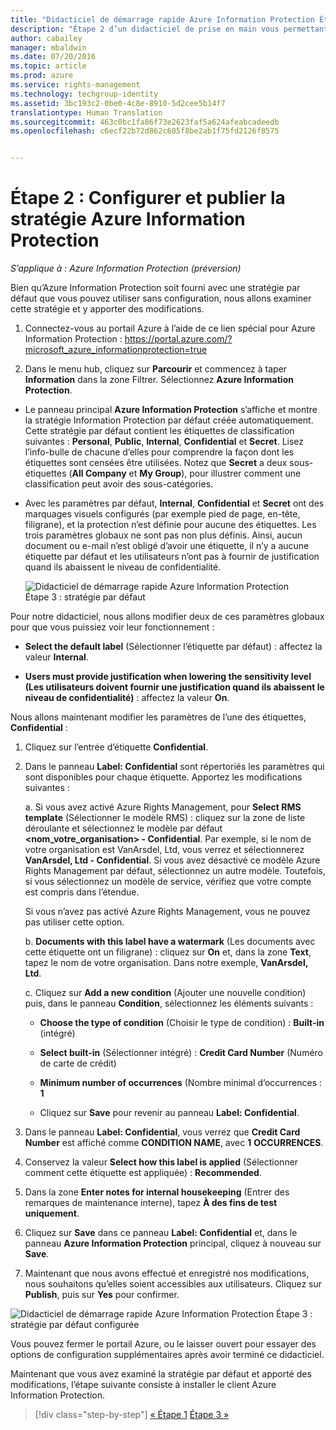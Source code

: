 ```yaml
---
title: "Didacticiel de démarrage rapide Azure Information Protection Étape 2 | Azure Rights Management"
description: "Étape 2 d’un didacticiel de prise en main vous permettant de tester rapidement Microsoft Azure Information Protection dans votre organisation en seulement quatre étapes et moins de 15 minutes."
author: cabailey
manager: mbaldwin
ms.date: 07/20/2016
ms.topic: article
ms.prod: azure
ms.service: rights-management
ms.technology: techgroup-identity
ms.assetid: 3bc193c2-0be0-4c8e-8910-5d2cee5b14f7
translationtype: Human Translation
ms.sourcegitcommit: 463c0bc1fa86f73e2623faf5a624afeabcadeedb
ms.openlocfilehash: c6ecf22b72d862c605f8be2ab1f75fd2126f8575


---
```


# Étape 2 : Configurer et publier la stratégie Azure Information Protection

*S’applique à : Azure Information Protection (préversion)*

Bien qu’Azure Information Protection soit fourni avec une stratégie par défaut que vous pouvez utiliser sans configuration, nous allons examiner cette stratégie et y apporter des modifications.

1. Connectez-vous au portail Azure à l’aide de ce lien spécial pour Azure Information Protection : https://portal.azure.com/?microsoft_azure_informationprotection=true
 
2. Dans le menu hub, cliquez sur **Parcourir** et commencez à taper **Information** dans la zone Filtrer. Sélectionnez **Azure Information Protection**.

- Le panneau principal **Azure Information Protection** s’affiche et montre la stratégie Information Protection par défaut créée automatiquement. Cette stratégie par défaut contient les étiquettes de classification suivantes : **Personal**, **Public**, **Internal**, **Confidential** et **Secret**. Lisez l’info-bulle de chacune d’elles pour comprendre la façon dont les étiquettes sont censées être utilisées. Notez que **Secret** a deux sous-étiquettes (**All Company** et **My Group**), pour illustrer comment une classification peut avoir des sous-catégories.

- Avec les paramètres par défaut, **Internal**, **Confidential** et **Secret** ont des marquages visuels configurés (par exemple pied de page, en-tête, filigrane), et la protection n’est définie pour aucune des étiquettes. Les trois paramètres globaux ne sont pas non plus définis. Ainsi, aucun document ou e-mail n’est obligé d’avoir une étiquette, il n’y a aucune étiquette par défaut et les utilisateurs n’ont pas à fournir de justification quand ils abaissent le niveau de confidentialité.

    ![Didacticiel de démarrage rapide Azure Information Protection Étape 3 : stratégie par défaut](../media/info-protect-policy.png)

Pour notre didacticiel, nous allons modifier deux de ces paramètres globaux pour que vous puissiez voir leur fonctionnement :

-  **Select the default label** (Sélectionner l’étiquette par défaut) : affectez la valeur **Internal**.

- **Users must provide justification when lowering the sensitivity level (Les utilisateurs doivent fournir une justification quand ils abaissent le niveau de confidentialité)** : affectez la valeur **On**.

Nous allons maintenant modifier les paramètres de l’une des étiquettes, **Confidential** :

1. Cliquez sur l’entrée d’étiquette **Confidential**.

2. Dans le panneau **Label: Confidential** sont répertoriés les paramètres qui sont disponibles pour chaque étiquette. Apportez les modifications suivantes :

    a. Si vous avez activé Azure Rights Management, pour **Select RMS template** (Sélectionner le modèle RMS) : cliquez sur la zone de liste déroulante et sélectionnez le modèle par défaut **\<nom_votre_organisation> - Confidential**. Par exemple, si le nom de votre organisation est VanArsdel, Ltd, vous verrez et sélectionnerez **VanArsdel, Ltd - Confidential**. Si vous avez désactivé ce modèle Azure Rights Management par défaut, sélectionnez un autre modèle. Toutefois, si vous sélectionnez un modèle de service, vérifiez que votre compte est compris dans l’étendue.

    Si vous n’avez pas activé Azure Rights Management, vous ne pouvez pas utiliser cette option.

    b. **Documents with this label have a watermark** (Les documents avec cette étiquette ont un filigrane) : cliquez sur **On** et, dans la zone **Text**, tapez le nom de votre organisation. Dans notre exemple, **VanArsdel, Ltd**. 

    c. Cliquez sur **Add a new condition** (Ajouter une nouvelle condition) puis, dans le panneau **Condition**, sélectionnez les éléments suivants :

    - **Choose the type of condition** (Choisir le type de condition) : **Built-in** (intégré)

    - **Select built-in** (Sélectionner intégré) : **Credit Card Number** (Numéro de carte de crédit)

    - **Minimum number of occurrences** (Nombre minimal d’occurrences : **1**

    - Cliquez sur **Save** pour revenir au panneau **Label: Confidential**.

3. Dans le panneau **Label: Confidential**, vous verrez que **Credit Card Number** est affiché comme **CONDITION NAME**, avec **1** **OCCURRENCES**.

4. Conservez la valeur **Select how this label is applied** (Sélectionner comment cette étiquette est appliquée) : **Recommended**.

5. Dans la zone **Enter notes for internal housekeeping** (Entrer des remarques de maintenance interne), tapez **À des fins de test uniquement**.

6. Cliquez sur **Save** dans ce panneau **Label: Confidential** et, dans le panneau **Azure Information Protection** principal, cliquez à nouveau sur **Save**.

7. Maintenant que nous avons effectué et enregistré nos modifications, nous souhaitons qu’elles soient accessibles aux utilisateurs. Cliquez sur **Publish**, puis sur **Yes** pour confirmer.

![Didacticiel de démarrage rapide Azure Information Protection Étape 3 : stratégie par défaut configurée](../media/info-protect-policy-configured.png)

Vous pouvez fermer le portail Azure, ou le laisser ouvert pour essayer des options de configuration supplémentaires après avoir terminé ce didacticiel.

Maintenant que vous avez examiné la stratégie par défaut et apporté des modifications, l’étape suivante consiste à installer le client Azure Information Protection.


>[!div class="step-by-step"]
[&#171; Étape 1](infoprotect-tutorial-step1.md)
[Étape 3 &#187;](infoprotect-tutorial-step3.md)


<!--HONumber=Jul16_HO3-->



